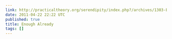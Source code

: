 ```yaml
---
link: http://practicaltheory.org/serendipity/index.php?/archives/1303-Enough-Already.html
date: 2011-04-22 22:22 UTC
published: true
title: Enough Already
tags: []
---
```



